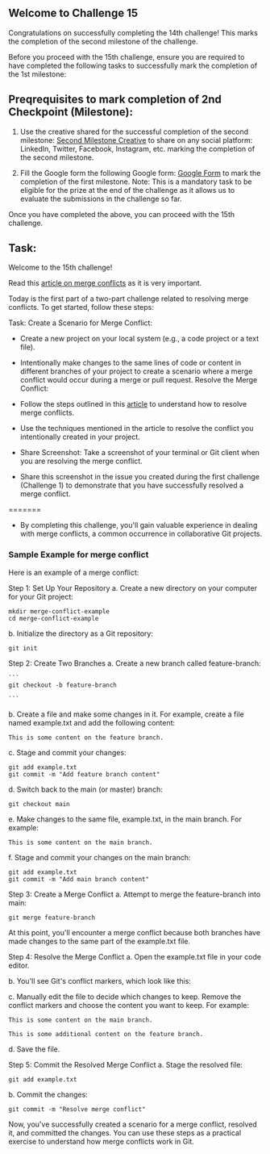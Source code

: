 ## Welcome to Challenge 15

Congratulations on successfully completing the 14th challenge! This marks the completion of the second milestone of the challenge.

Before you proceed with the 15th challenge, ensure you are required to have completed the following tasks to successfully mark the completion of the 1st milestone: 

## Preqrequisites to mark completion of 2nd Checkpoint (Milestone):

1. Use the creative shared for the successful completion of the second milestone: [Second Milestone Creative](https://github-production-user-asset-6210df.s3.amazonaws.com/129844674/268165917-34df9c63-be61-4ffc-af43-264703f89f0a.jpg) to share on any social platform: LinkedIn, Twitter, Facebook, Instagram, etc. marking the completion of the second milestone.

2. Fill the Google form the following Google form: [Google Form](https://forms.gle/JnzBURSEjRejEgw4A) to mark the completion of the first milestone. Note: This is a mandatory task to be eligible for the prize at the end of the challenge as it allows us to evaluate the submissions in the challenge so far.


Once you have completed the above, you can proceed with the 15th challenge.


## Task: 
Welcome to the 15th challenge! 

Read this [article on merge conflicts](https://www.atlassian.com/git/tutorials/using-branches/merge-conflicts) as it is very important. 

Today is the first part of a two-part challenge related to resolving merge conflicts. To get started, follow these steps:

Task:
Create a Scenario for Merge Conflict:

- Create a new project on your local system (e.g., a code project or a text file).

- Intentionally make changes to the same lines of code or content in different branches of your project to create a scenario where a merge conflict would occur during a merge or pull request.
Resolve the Merge Conflict:

- Follow the steps outlined in this [article](https://www.atlassian.com/git/tutorials/using-branches/merge-conflicts) to understand how to resolve merge conflicts.

- Use the techniques mentioned in the article to resolve the conflict you intentionally created in your project.

- Share Screenshot: Take a screenshot of your terminal or Git client when you are resolving the merge conflict. 

- Share this screenshot in the issue you created during the first challenge (Challenge 1) to demonstrate that you have successfully resolved a merge conflict.


=======
- By completing this challenge, you'll gain valuable experience in dealing with merge conflicts, a common occurrence in collaborative Git projects.



### Sample Example for merge conflict
Here is an example of a merge conflict:


Step 1: Set Up Your Repository
a. Create a new directory on your computer for your Git project:

```
mkdir merge-conflict-example
cd merge-conflict-example
```

b. Initialize the directory as a Git repository:

```
git init
```

Step 2: Create Two Branches
a. Create a new branch called feature-branch:
    
    ``` 
    git checkout -b feature-branch

    ```
b. Create a file and make some changes in it. For example, create a file named example.txt and add the following content:

```
This is some content on the feature branch.
```

c. Stage and commit your changes:

```
git add example.txt
git commit -m "Add feature branch content"

```
d. Switch back to the main (or master) branch:

```
git checkout main
```
e. Make changes to the same file, example.txt, in the main branch. For example:

```
This is some content on the main branch.
```

f. Stage and commit your changes on the main branch:
```
git add example.txt
git commit -m "Add main branch content"
```

Step 3: Create a Merge Conflict
a. Attempt to merge the feature-branch into main:

```
git merge feature-branch
```

At this point, you'll encounter a merge conflict because both branches have made changes to the same part of the example.txt file.


Step 4: Resolve the Merge Conflict
a. Open the example.txt file in your code editor.

b. You'll see Git's conflict markers, which look like this:


c. Manually edit the file to decide which changes to keep. Remove the conflict markers and choose the content you want to keep. For example:

```
This is some content on the main branch.

This is some additional content on the feature branch.
```

d. Save the file.


Step 5: Commit the Resolved Merge Conflict
a. Stage the resolved file:

```
git add example.txt
```

b. Commit the changes:

```
git commit -m "Resolve merge conflict"
```

Now, you've successfully created a scenario for a merge conflict, resolved it, and committed the changes. You can use these steps as a practical exercise to understand how merge conflicts work in Git.






